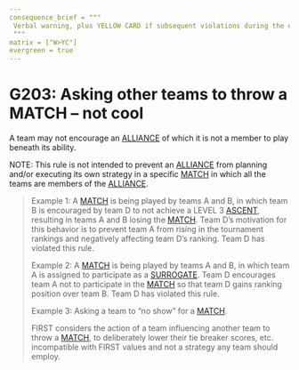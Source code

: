 ```yaml
---
consequence_brief = """
 Verbal warning, plus YELLOW CARD if subsequent violations during the event. \
 """
matrix = ["W>YC"]
evergreen = true
---
```


# G203: Asking other teams to throw a MATCH – not cool

A team may not encourage an [ALLIANCE](!!) of which it is not a member to play
beneath its ability.

NOTE: This rule is not intended to prevent an [ALLIANCE](!!) from planning
and/or executing its own strategy in a specific [MATCH](!!) in which all the
teams are members of the [ALLIANCE](!!).

> Example 1: A [MATCH](!!) is being played by teams A and B, in which team B is
> encouraged by team D to not achieve a LEVEL 3 [ASCENT](!!), resulting in
> teams A and B losing the [MATCH](!!). Team D’s motivation for this behavior
> is to prevent team A from rising in the tournament rankings and negatively
> affecting team D’s ranking. Team D has violated this rule.
>
> Example 2: A [MATCH](!!) is being played by teams A and B, in which team A is
> assigned to participate as a [SURROGATE](!!). Team D encourages team A not to
> participate in the [MATCH](!!) so that team D gains ranking position over
> team B. Team D has violated this rule.
>
> Example 3: Asking a team to “no show” for a [MATCH](!!).
>
> FIRST considers the action of a team influencing another team to throw a
> [MATCH](!!), to deliberately lower their tie breaker scores, etc.
> incompatible with FIRST values and not a strategy any team should employ.

